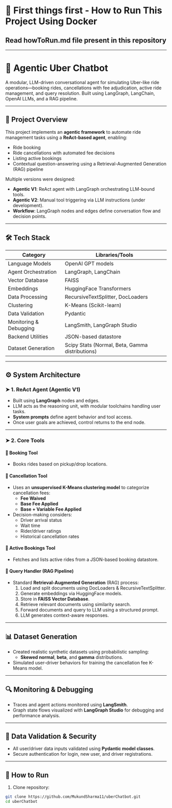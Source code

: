 # 🚀 First things first - How to Run This Project Using Docker
## Read howToRun.md file present in this repository

-------------------------------------------------------------------------------------------------------------------------------------------------

# 🚖 Agentic Uber Chatbot

A modular, LLM-driven conversational agent for simulating Uber-like ride operations—booking rides, cancellations with fee adjudication, active ride management, and query resolution. Built using LangGraph, LangChain, OpenAI LLMs, and a RAG pipeline.

---

## 📌 Project Overview

This project implements an **agentic framework** to automate ride management tasks using a **ReAct-based agent**, enabling:
- Ride booking
- Ride cancellations with automated fee decisions
- Listing active bookings
- Contextual question-answering using a Retrieval-Augmented Generation (RAG) pipeline

Multiple versions were designed:
- **Agentic V1**: ReAct agent with LangGraph orchestrating LLM-bound tools.
- **Agentic V2**: Manual tool triggering via LLM instructions (under development).
- **Workflow**: LangGraph nodes and edges define conversation flow and decision points.

---

## 🛠️ Tech Stack

| Category                | Libraries/Tools                              |
|-------------------------|----------------------------------------------|
| Language Models         | OpenAI GPT models                            |
| Agent Orchestration     | LangGraph, LangChain                         |
| Vector Database         | FAISS                                        |
| Embeddings              | HuggingFace Transformers                     |
| Data Processing         | RecursiveTextSplitter, DocLoaders            |
| Clustering              | K-Means (Scikit-learn)                       |
| Data Validation         | Pydantic                                     |
| Monitoring & Debugging  | LangSmith, LangGraph Studio                  |
| Backend Utilities       | JSON-based datastore                         |
| Dataset Generation      | Scipy Stats (Normal, Beta, Gamma distributions) |

---

## ⚙️ System Architecture

### ➤ 1. ReAct Agent (Agentic V1)
- Built using **LangGraph** nodes and edges.
- LLM acts as the reasoning unit, with modular toolchains handling user tasks.
- **System prompts** define agent behavior and tool access.
- Once user goals are achieved, control returns to the end node.

---

### ➤ 2. Core Tools

#### 📍 Booking Tool
- Books rides based on pickup/drop locations.

#### 📍 Cancellation Tool
- Uses an **unsupervised K-Means clustering model** to categorize cancellation fees:
  - **Fee Waived**
  - **Base Fee Applied**
  - **Base + Variable Fee Applied**
- Decision-making considers:
  - Driver arrival status
  - Wait time
  - Rider/driver ratings
  - Historical cancellation rates

#### 📍 Active Bookings Tool
- Fetches and lists active rides from a JSON-based booking datastore.

#### 📍 Query Handler (RAG Pipeline)
- Standard **Retrieval-Augmented Generation** (RAG) process:
  1. Load and split documents using DocLoaders & RecursiveTextSplitter.
  2. Generate embeddings via HuggingFace models.
  3. Store in **FAISS Vector Database**.
  4. Retrieve relevant documents using similarity search.
  5. Forward documents and query to LLM using a structured prompt.
  6. LLM generates context-aware responses.

---

## 📊 Dataset Generation

- Created realistic synthetic datasets using probabilistic sampling:
  - **Skewed normal**, **beta**, and **gamma** distributions.
- Simulated user-driver behaviors for training the cancellation fee K-Means model.

---

## 🔍 Monitoring & Debugging

- Traces and agent actions monitored using **LangSmith**.
- Graph state flows visualized with **LangGraph Studio** for debugging and performance analysis.

---

## 🔐 Data Validation & Security

- All user/driver data inputs validated using **Pydantic model classes**.
- Secure authentication for login, new user, and driver registrations.

---

## 🚀 How to Run

1. Clone repository:
```bash
git clone https://github.com/MukundSharma11/uberChatbot.git
cd uberChatbot

